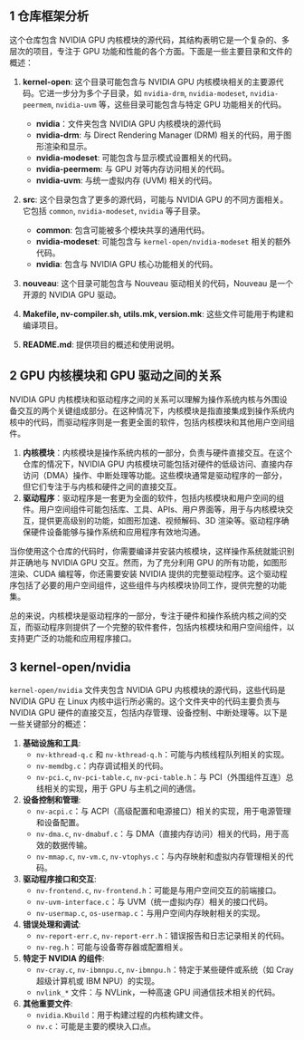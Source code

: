 ## 1 仓库框架分析

这个仓库包含 NVIDIA GPU 内核模块的源代码，其结构表明它是一个复杂的、多层次的项目，专注于 GPU 功能和性能的各个方面。下面是一些主要目录和文件的概述：

1. **kernel-open**: 这个目录可能包含与 NVIDIA GPU 内核模块相关的主要源代码。它进一步分为多个子目录，如 `nvidia-drm`, `nvidia-modeset`, `nvidia-peermem`, `nvidia-uvm` 等，这些目录可能包含与特定 GPU 功能相关的代码。

   + **nvidia**：文件夹包含 NVIDIA GPU 内核模块的源代码

   - **nvidia-drm**: 与 Direct Rendering Manager (DRM) 相关的代码，用于图形渲染和显示。
   - **nvidia-modeset**: 可能包含与显示模式设置相关的代码。
   - **nvidia-peermem**: 与 GPU 对等内存访问相关的代码。
   - **nvidia-uvm**: 与统一虚拟内存 (UVM) 相关的代码。

2. **src**: 这个目录包含了更多的源代码，可能与 NVIDIA GPU 的不同方面相关。它包括 `common`, `nvidia-modeset`, `nvidia` 等子目录。

   - **common**: 包含可能被多个模块共享的通用代码。
   - **nvidia-modeset**: 可能包含与 `kernel-open/nvidia-modeset` 相关的额外代码。
   - **nvidia**: 包含与 NVIDIA GPU 核心功能相关的代码。

3. **nouveau**: 这个目录可能包含与 Nouveau 驱动相关的代码，Nouveau 是一个开源的 NVIDIA GPU 驱动。

4. **Makefile, nv-compiler.sh, utils.mk, version.mk**: 这些文件可能用于构建和编译项目。

5. **README.md**: 提供项目的概述和使用说明。

## 2 GPU 内核模块和 GPU 驱动之间的关系

NVIDIA GPU 内核模块和驱动程序之间的关系可以理解为操作系统内核与外围设备交互的两个关键组成部分。在这种情况下，内核模块是指直接集成到操作系统内核中的代码，而驱动程序则是一套更全面的软件，包括内核模块和其他用户空间组件。

1. **内核模块**：内核模块是操作系统内核的一部分，负责与硬件直接交互。在这个仓库的情况下，NVIDIA GPU 内核模块可能包括对硬件的低级访问、直接内存访问（DMA）操作、中断处理等功能。这些模块通常是驱动程序的一部分，但它们专注于与内核和硬件之间的直接交互。
2. **驱动程序**：驱动程序是一套更为全面的软件，包括内核模块和用户空间的组件。用户空间组件可能包括库、工具、APIs、用户界面等，用于与内核模块交互，提供更高级别的功能，如图形加速、视频解码、3D 渲染等。驱动程序确保硬件设备能够与操作系统和应用程序有效地沟通。

当你使用这个仓库的代码时，你需要编译并安装内核模块，这样操作系统就能识别并正确地与 NVIDIA GPU 交互。然而，为了充分利用 GPU 的所有功能，如图形渲染、CUDA 编程等，你还需要安装 NVIDIA 提供的完整驱动程序。这个驱动程序包括了必要的用户空间组件，这些组件与内核模块协同工作，提供完整的功能集。

总的来说，内核模块是驱动程序的一部分，专注于硬件和操作系统内核之间的交互，而驱动程序则提供了一个完整的软件套件，包括内核模块和用户空间组件，以支持更广泛的功能和应用程序接口。

## 3 kernel-open/nvidia

`kernel-open/nvidia` 文件夹包含 NVIDIA GPU 内核模块的源代码，这些代码是 NVIDIA GPU 在 Linux 内核中运行所必需的。这个文件夹中的代码主要负责与 NVIDIA GPU 硬件的直接交互，包括内存管理、设备控制、中断处理等。以下是一些关键部分的概述：

1. **基础设施和工具**:
   - `nv-kthread-q.c` 和 `nv-kthread-q.h`：可能与内核线程队列相关的实现。
   - `nv-memdbg.c`：内存调试相关的代码。
   - `nv-pci.c`, `nv-pci-table.c`, `nv-pci-table.h`：与 PCI（外围组件互连）总线相关的实现，用于 GPU 与主机之间的通信。
2. **设备控制和管理**:
   - `nv-acpi.c`：与 ACPI（高级配置和电源接口）相关的实现，用于电源管理和设备配置。
   - `nv-dma.c`, `nv-dmabuf.c`：与 DMA（直接内存访问）相关的代码，用于高效的数据传输。
   - `nv-mmap.c`, `nv-vm.c`, `nv-vtophys.c`：与内存映射和虚拟内存管理相关的代码。
3. **驱动程序接口和交互**:
   - `nv-frontend.c`, `nv-frontend.h`：可能是与用户空间交互的前端接口。
   - `nv-uvm-interface.c`：与 UVM（统一虚拟内存）相关的接口代码。
   - `nv-usermap.c`, `os-usermap.c`：与用户空间内存映射相关的实现。
4. **错误处理和调试**:
   - `nv-report-err.c`, `nv-report-err.h`：错误报告和日志记录相关的代码。
   - `nv-reg.h`：可能与设备寄存器或配置相关。
5. **特定于 NVIDIA 的组件**:
   - `nv-cray.c`, `nv-ibmnpu.c`, `nv-ibmnpu.h`：特定于某些硬件或系统（如 Cray 超级计算机或 IBM NPU）的实现。
   - `nvlink_*` 文件：与 NVLink，一种高速 GPU 间通信技术相关的代码。
6. **其他重要文件**:
   - `nvidia.Kbuild`：用于构建过程的内核构建文件。
   - `nv.c`：可能是主要的模块入口点。